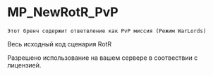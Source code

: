 # MP_NewRotR_PvP
```
Этот бренч содержит ответвление как PvP миссия (Режим WarLords)
```

Весь исходный код сценария RotR

Разрешено использование на вашем сервере в соотвествии с лицензией.
